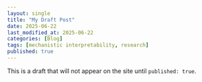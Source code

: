 ```yaml
---
layout: single
title: "My Draft Post"
date: 2025-06-22
last_modified_at: 2025-06-22
categories: [Blog]
tags: [mechanistic interpretability, research]
published: true
---
```


This is a draft that will not appear on the site until `published: true`.

